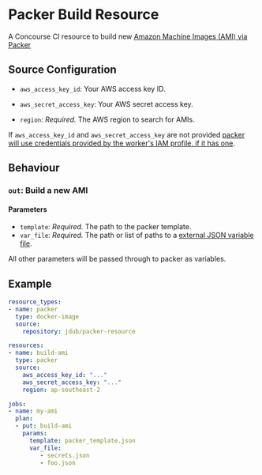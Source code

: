 # Packer Build Resource

A Concourse CI resource to build new [Amazon Machine Images (AMI) via Packer](https://www.packer.io/docs/builders/amazon.html)

## Source Configuration

- `aws_access_key_id`: Your AWS access key ID.

- `aws_secret_access_key`: Your AWS secret access key.

- `region`: *Required.* The AWS region to search for AMIs.

If `aws_access_key_id` and `aws_secret_access_key` are not provided [packer will use credentials provided by the worker's IAM profile, if it has one](https://www.packer.io/docs/builders/amazon.html#using-an-iam-instance-profile).

## Behaviour

### `out`: Build a new AMI

#### Parameters
- `template`: *Required.* The path to the packer template.
- `var_file`: *Required.* The path or list of paths to a [external JSON variable file](https://www.packer.io/docs/templates/user-variables.html).

All other parameters will be passed through to packer as variables.

## Example

```yaml
resource_types:
- name: packer
  type: docker-image
  source:
    repository: jdub/packer-resource

resources:
- name: build-ami
  type: packer
  source:
    aws_access_key_id: "..."
    aws_secret_access_key: "..."
    region: ap-southeast-2

jobs:
- name: my-ami
  plan:
  - put: build-ami
    params:
      template: packer_template.json
      var_file:
         - secrets.json
         - foo.json
  ```
